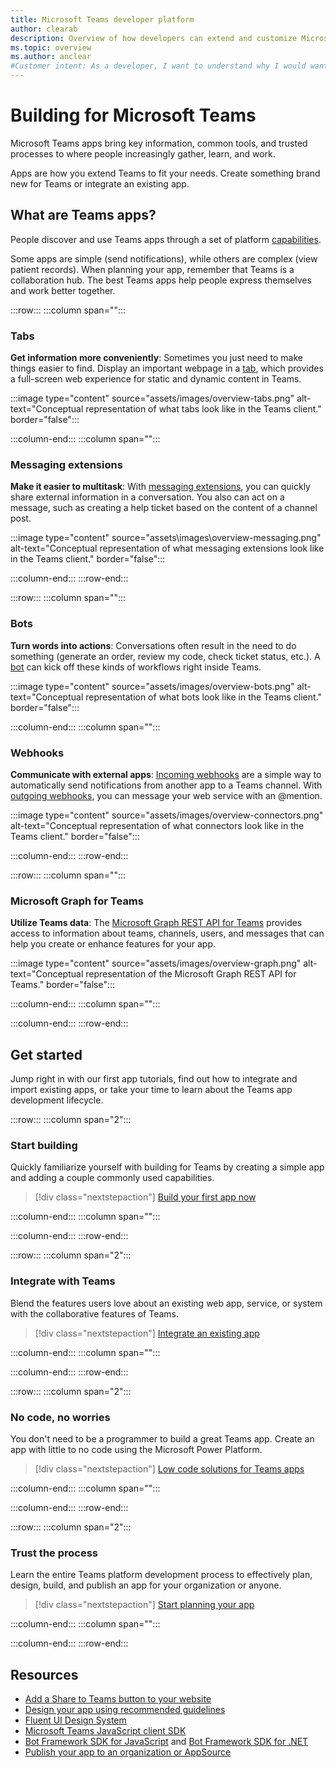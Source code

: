 ```yaml
---
title: Microsoft Teams developer platform
author: clearab
description: Overview of how developers can extend and customize Microsoft Teams features using the Teams platform.
ms.topic: overview
ms.author: anclear
#Customer intent: As a developer, I want to understand why I would want to build a Teams app so that I can solve business problems.
---
```

# Building for Microsoft Teams

Microsoft Teams apps bring key information, common tools, and trusted processes to where people increasingly gather, learn, and work.

Apps are how you extend Teams to fit your needs. Create something brand new for Teams or integrate an existing app.

## What are Teams apps?

People discover and use Teams apps through a set of platform [capabilities](concepts/capabilities-overview.md).

Some apps are simple (send notifications), while others are complex (view patient records). When planning your app, remember that Teams is a collaboration hub. The best Teams apps help people express themselves and work better together.

:::row:::
   :::column span="":::

### Tabs

**Get information more conveniently**: Sometimes you just need to make things easier to find. Display an important webpage in a [tab](tabs/what-are-tabs.md), which provides a full-screen web experience for static and dynamic content in Teams.

:::image type="content" source="assets/images/overview-tabs.png" alt-text="Conceptual representation of what tabs look like in the Teams client." border="false":::

   :::column-end:::
   :::column span="":::

### Messaging extensions

**Make it easier to multitask**: With [messaging extensions](messaging-extensions/what-are-messaging-extensions.md), you can quickly share external information in a conversation. You also can act on a message, such as creating a help ticket based on the content of a channel post.

:::image type="content" source="assets\images\overview-messaging.png" alt-text="Conceptual representation of what messaging extensions look like in the Teams client." border="false":::

   :::column-end:::
:::row-end:::

:::row:::
   :::column span="":::

### Bots

**Turn words into actions**: Conversations often result in the need to do something (generate an order, review my code, check ticket status, etc.). A [bot](bots/what-are-bots.md) can kick off these kinds of workflows right inside Teams.

:::image type="content" source="assets/images/overview-bots.png" alt-text="Conceptual representation of what bots look like in the Teams client." border="false":::

   :::column-end:::
   :::column span="":::

### Webhooks

**Communicate with external apps**: [Incoming webhooks](webhooks-and-connectors/what-are-webhooks-and-connectors.md#incoming-webhooks) are a simple way to automatically send notifications from another app to a Teams channel. With [outgoing webhooks](webhooks-and-connectors/what-are-webhooks-and-connectors.md#outgoing-webhooks), you can message your web service with an @mention.

:::image type="content" source="assets/images/overview-connectors.png" alt-text="Conceptual representation of what connectors look like in the Teams client." border="false":::

   :::column-end:::
:::row-end:::

:::row:::
   :::column span="":::

### Microsoft Graph for Teams

**Utilize Teams data**: The [Microsoft Graph REST API for Teams](https://docs.microsoft.com/graph/teams-concept-overview) provides access to information about teams, channels, users, and messages that can help you create or enhance features for your app.

:::image type="content" source="assets/images/overview-graph.png" alt-text="Conceptual representation of the Microsoft Graph REST API for Teams." border="false":::

   :::column-end:::
   :::column span="":::

   :::column-end:::
:::row-end:::

## Get started

Jump right in with our first app tutorials, find out how to integrate and import existing apps, or take your time to learn about the Teams app development lifecycle.

:::row:::
   :::column span="2":::

### Start building

   Quickly familiarize yourself with building for Teams by creating a simple app and adding a couple commonly used capabilities.

   > [!div class="nextstepaction"]
   > [Build your first app now](build-your-first-app/building-real-world-app.md)

   :::column-end:::
   :::column span="":::

   :::column-end:::
:::row-end:::

:::row:::
   :::column span="2":::

### Integrate with Teams

   Blend the features users love about an existing web app, service, or system with the collaborative features of Teams.

   > [!div class="nextstepaction"]
   > [Integrate an existing app](samples/integrating-web-apps.md)

   :::column-end:::
   :::column span="":::

   :::column-end:::
:::row-end:::

:::row:::
   :::column span="2":::

### No code, no worries

   You don't need to be a programmer to build a great Teams app. Create an app with little to no code using the Microsoft Power Platform.

   > [!div class="nextstepaction"]
   > [Low code solutions for Teams apps](samples/teams-low-code-solutions.md)

   :::column-end:::
   :::column span="":::

   :::column-end:::
:::row-end:::

:::row:::
   :::column span="2":::

### Trust the process

   Learn the entire Teams platform development process to effectively plan, design, build, and publish an app for your organization or anyone.

   > [!div class="nextstepaction"]
   > [Start planning your app](concepts/extensibility-points.md)

   :::column-end:::
   :::column span="":::

   :::column-end:::
:::row-end:::

## Resources

* [Add a Share to Teams button to your website](concepts/build-and-test/share-to-teams.md)
* [Design your app using recommended guidelines](designing-your-app/designing-overview.md)
* [Fluent UI Design System](https://fluentsite.z22.web.core.windows.net/)
* [Microsoft Teams JavaScript client SDK](https://docs.microsoft.com/javascript/api/@microsoft/teams-js/?view=msteams-client-js-latest)
* [Bot Framework SDK for JavaScript](https://github.com/Microsoft/botbuilder-js) and [Bot Framework SDK for .NET](https://github.com/Microsoft/botbuilder-dotnet/)
* [Publish your app to an organization or AppSource](concepts/deploy-and-publish/overview.md)
